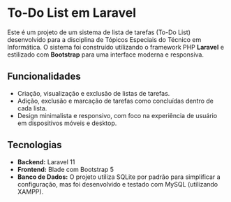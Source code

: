 # To-Do List em Laravel

Este é um projeto de um sistema de lista de tarefas (To-Do List) desenvolvido para a disciplina de Tópicos Especiais do Técnico em Informática. O sistema foi construído utilizando o framework PHP **Laravel** e estilizado com **Bootstrap** para uma interface moderna e responsiva.

## Funcionalidades

- Criação, visualização e exclusão de listas de tarefas.
- Adição, exclusão e marcação de tarefas como concluídas dentro de cada lista.
- Design minimalista e responsivo, com foco na experiência de usuário em dispositivos móveis e desktop.

## Tecnologias

- **Backend:** Laravel 11
- **Frontend:** Blade com Bootstrap 5
- **Banco de Dados:** O projeto utiliza SQLite por padrão para simplificar a configuração, mas foi desenvolvido e testado com MySQL (utilizando XAMPP).
